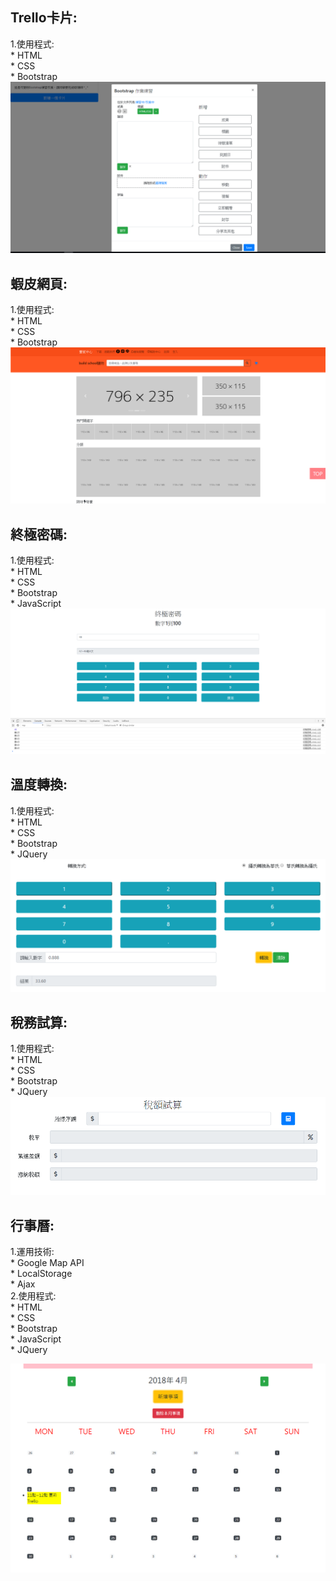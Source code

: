 ## Trello卡片:
1.使用程式:     
    * HTML  
    * CSS   
    * Bootstrap     
![image](https://raw.githubusercontent.com/zeroalan86/Front-end/master/image/trello%E5%8D%A1%E7%89%87(Bootstrap).png)



## 蝦皮網頁:
1.使用程式:     
    * HTML  
    * CSS   
    * Bootstrap  
![image](https://raw.githubusercontent.com/zeroalan86/Front-end/master/image/%E8%9D%A6%E7%9A%AE(Bootstrap).png)



## 終極密碼:
1.使用程式:     
    * HTML  
    * CSS   
    * Bootstrap  
    * JavaScript
![image](https://raw.githubusercontent.com/zeroalan86/Front-end/master/image/%E7%B5%82%E6%A5%B5%E5%AF%86%E7%A2%BC.png)



## 溫度轉換:
1.使用程式:     
    * HTML  
    * CSS   
    * Bootstrap  
    * JQuery
![image](https://raw.githubusercontent.com/zeroalan86/Front-end/master/image/%E6%BA%AB%E5%BA%A6%E8%BD%89%E6%8F%9B.png)



## 稅務試算:
1.使用程式:     
    * HTML  
    * CSS   
    * Bootstrap     
    * JQuery
![image](https://raw.githubusercontent.com/zeroalan86/Front-end/master/image/%E7%A8%85%E9%A1%8D%E8%A9%A6%E7%AE%97.png)



## 行事曆:
1.運用技術:   
    * Google Map API  
    * LocalStorage    
    * Ajax         
2.使用程式:   
    * HTML    
    * CSS     
    * Bootstrap   
    * JavaScript  
    * JQuery    

![image](https://raw.githubusercontent.com/zeroalan86/Front-end/master/image/%E8%A1%8C%E4%BA%8B%E6%9B%86.png)
